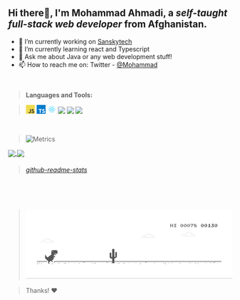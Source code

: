 ## Hi there👋, I'm **Mohammad Ahmadi**, a _self-taught full-stack web developer_ from Afghanistan.

- 🔭 I’m currently working on [Sanskytech](https://sansky.theone-web.com)
- 🌱 I’m currently learning react and Typescript
- 🎤 Ask me about Java or any web development stuff!
- 📫 How to reach me on: Twitter - [@Mohammad](https://twitter.com/muhamma94767994)

<br />

>   **Languages and Tools:**  

> <code><img height="20" src="https://raw.githubusercontent.com/github/explore/80688e429a7d4ef2fca1e82350fe8e3517d3494d/topics/javascript/javascript.png"></code>
> <code><img height="20" src="https://raw.githubusercontent.com/github/explore/80688e429a7d4ef2fca1e82350fe8e3517d3494d/topics/typescript/typescript.png"></code>
> <code><img height="20" src="https://raw.githubusercontent.com/github/explore/80688e429a7d4ef2fca1e82350fe8e3517d3494d/topics/react/react.png"></code>
> <code><img height="20" src="https://sdtimes.com/wp-content/uploads/2018/03/jW4dnFtA_400x400.jpg"></code>
> <code><img height="20" src="https://upload.wikimedia.org/wikipedia/commons/thumb/c/c3/Python-logo-notext.svg/2000px-Python-logo-notext.svg.png"></code> 
> <code><img height="20" src="https://user-images.githubusercontent.com/3423282/123477765-e4013700-d5d4-11eb-876c-de9aab52153b.png"></code> 
<br />    

> ![Metrics](https://metrics.lecoq.io/mohammad-ahmadi10?template=classic&config.timezone=Europe%2FBerlin)

<a href="https://github.com/anuraghazra/github-readme-stats">
  <img align="center" height="180" src="https://github-readme-stats.vercel.app/api?username=mohammad-ahmadi10&&show_icons=true&theme=vision-friendly-dark&hide_border=true&langs_count=5"/>
</a>

<a href="https://github.com/anuraghazra/github-readme-stats">
  <img  align="center" height="180" src="https://github-readme-stats.vercel.app/api/top-langs/?username=mohammad-ahmadi10&show_icons=true&theme=vision-friendly-dark&hide_border=true&langs_count=5&layout=compact"
</a>
 
> ###### _[github-readme-stats](https://github.com/anuraghazra/github-readme-stats.git)_

<br />
<br />



> ![ding](https://github.com/mohammad-ahmadi10/mohammad-ahmadi10/blob/master/dino.gif)




> Thanks! ❤️

